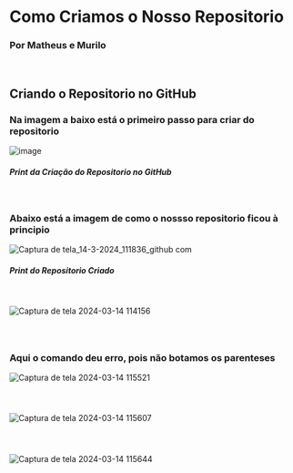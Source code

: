 <h1>Como Criamos o Nosso Repositorio</h1>
<h3>Por Matheus e Murilo</h3>
<br>
<h2>Criando o Repositorio no GitHub</h2>
<h3>Na imagem a baixo está o primeiro passo para criar do repositorio</h3>

![image](https://github.com/MatheusHenriqueGCampos/ExemploSoma/assets/160675046/8ead05b2-eda9-4349-942a-cefad0d62b53)
<h5>Print da Criação do Repositorio no GitHub</h5>
<br>

<h3>Abaixo está a imagem de como  o nossso repositorio ficou à principio</h3>

![Captura de tela_14-3-2024_111836_github com](https://github.com/MatheusHenriqueGCampos/ExemploSoma/assets/160675046/0f00085a-7376-4df1-a41a-44bbd3e8ff66)
<h5>Print do Repositorio Criado</h5>
<br>

![Captura de tela 2024-03-14 114156](https://github.com/MatheusHenriqueGCampos/ExemploSoma/assets/160675046/b731f951-654a-46bb-a625-78adce716356)
<h5></h5>
<br>
<h3>Aqui o comando deu erro, pois não botamos os parenteses</h3>

![Captura de tela 2024-03-14 115521](https://github.com/MatheusHenriqueGCampos/ExemploSoma/assets/160675046/47d4c624-9a29-4d19-a38a-c773dfab59ff)
<h5></h5>
<br>

![Captura de tela 2024-03-14 115607](https://github.com/MatheusHenriqueGCampos/ExemploSoma/assets/160675046/320369f8-17a3-422e-ab42-bac078dedc91)
<h5></h5>
<br>

![Captura de tela 2024-03-14 115644](https://github.com/MatheusHenriqueGCampos/ExemploSoma/assets/160675046/2fea4366-e59f-4d47-b0e4-487aed81d9aa)
<h5></h5>
